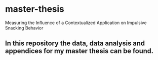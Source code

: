 # master-thesis
Measuring the Influence of a Contextualized Application on Impulsive Snacking Behavior

## In this repository the data, data analysis and appendices for my master thesis can be found. 
